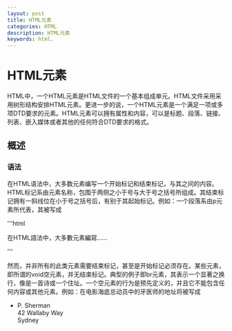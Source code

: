 ```yaml
---
layout: post
title: HTML元素
categories: HTML
description: HTML元素
keywords: html，
---
```


# HTML元素

HTML中，一个HTML元素是HTML文件的一个基本组成单元。HTML文件采用采用树形结构安排HTML元素。更进一步的说，一个HTML元素是一个满足一项或多项DTD要求的元素。HTML元素可以拥有属性和内容，可以是标题、段落、链接、列表、嵌入媒体或者其他的任何符合DTD要求的格式。

## 概述

### 语法

在HTML语法中，大多数元素编写一个开始标记和结束标记，与其之间的内容。HTML标记系由元素名称，包围于两侧之小于号与大于号之括号所组成。其结束标记拥有一斜线位在小于号之括号后，有别于其起始标记。例如：一个段落系由p元素所代表，其被写成

'''html

 <p>在HTML語法中，大多數元素編寫......</p>

 '''

然而，并非所有的此类元素需要结束标记，甚至是开始标记必须存在。某些元素，即所谓的void空元素，并无结束标记。典型的例子即br元素，其表示一个显著之换行，像是一首诗或一个住址。一个空元素的行为是预先定义的，并且它不能包含任何内容或其他元素。例如：在电影海底总动员中的牙医师的地址将被写成

* <p>P. Sherman<br>42 Wallaby Way<br>Sydney</p>

